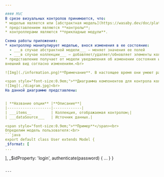 ```yaml
---

#### MVC
В срезе визуальных контролов принимается, что:
* моделью является или [абстрактная модель](https://wasaby.dev/doc/platform/models-collections-types/entity/#wsdataentitymodel) (для простых контролов), или [коллекция](https://wasaby.dev/doc/platform/models-collections-types/icollection/) (для контролов коллекций);
* представлением являются **контролы**;
* контроллерами являются **прикладные модули**.

Схема работы приложения:
* контроллер манипулирует моделью, внося изменения в ее состояние:
  - ___в случае абстрактной модели___ — меняет значения ее полей
  - ___в случае коллекции___ — добавляет/удаляет/обновляет элементы коллекции;
* представление получает от модели уведомления об изменении состояния и актуализирует
внешний вид согласно изменениям.<br>

![Img](./information.png)**Примечание**. В настоящее время они умеют работать только с одним видом коллекций - [списком записей](https://wasaby.dev/doc/platform/models-collections-types/icollection/#wsdatacollectionrecordset)  

<span style="font-size:0.9em;">**Диаграмма компонентов для контрола коллекции**</span><br>
![Img](./diagram.jpg)<br>
На данной диаграмме представлены:  


| **Название опции** |**Описание**|
|--------------------|-------------|
| ___items__         | Коллекция, отображаемая контролом;|
| ___dataSource___   | Источник данных.|

<span style="font-size:0.9em;">**Пример**</span><br>
Определим модель пользователя:<br>  
```java
export default class User extends Model {
_$format: [
...
```

],
_$idProperty: 'login',
authenticate(password) {
...
}
}
```

---



